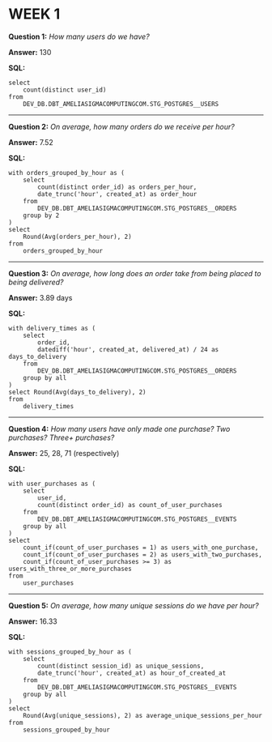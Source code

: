 WEEK 1
==

**Question 1:** *How many users do we have?*

**Answer:** 130

**SQL:**

```
select 
    count(distinct user_id)
from
    DEV_DB.DBT_AMELIASIGMACOMPUTINGCOM.STG_POSTGRES__USERS
```
----

**Question 2:** *On average, how many orders do we receive per hour?*

**Answer:** 7.52

**SQL:**
       
```
with orders_grouped_by_hour as (
    select
        count(distinct order_id) as orders_per_hour,
        date_trunc('hour', created_at) as order_hour
    from
        DEV_DB.DBT_AMELIASIGMACOMPUTINGCOM.STG_POSTGRES__ORDERS
    group by 2
)
select
    Round(Avg(orders_per_hour), 2)
from
    orders_grouped_by_hour
```
----

**Question 3:** *On average, how long does an order take from being placed to being delivered?*

**Answer:** 3.89 days

**SQL:**
       
```
with delivery_times as (
    select
        order_id,
        datediff('hour', created_at, delivered_at) / 24 as days_to_delivery
    from
        DEV_DB.DBT_AMELIASIGMACOMPUTINGCOM.STG_POSTGRES__ORDERS
    group by all
)
select Round(Avg(days_to_delivery), 2)
from
    delivery_times
```
----
    
**Question 4:** *How many users have only made one purchase? Two purchases? Three+ purchases?*

**Answer:** 25, 28, 71 (respectively)

**SQL:**
            
```
with user_purchases as (
    select
        user_id,
        count(distinct order_id) as count_of_user_purchases
    from
        DEV_DB.DBT_AMELIASIGMACOMPUTINGCOM.STG_POSTGRES__EVENTS
    group by all
)
select
    count_if(count_of_user_purchases = 1) as users_with_one_purchase,
    count_if(count_of_user_purchases = 2) as users_with_two_purchases,
    count_if(count_of_user_purchases >= 3) as users_with_three_or_more_purchases
from
    user_purchases
```
----

**Question 5:** *On average, how many unique sessions do we have per hour?*

**Answer:** 16.33

**SQL:**
       
```
with sessions_grouped_by_hour as (
    select
        count(distinct session_id) as unique_sessions,
        date_trunc('hour', created_at) as hour_of_created_at
    from
        DEV_DB.DBT_AMELIASIGMACOMPUTINGCOM.STG_POSTGRES__EVENTS
    group by all
)
select
    Round(Avg(unique_sessions), 2) as average_unique_sessions_per_hour
from
    sessions_grouped_by_hour
```
